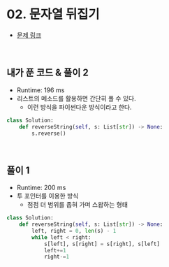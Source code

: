 # 02. 문자열 뒤집기

- [문제 링크](https://leetcode.com/problems/reverse-string/)

<br>

## 내가 푼 코드 & 풀이 2

- Runtime: 196 ms
- 리스트의 메소드를 활용하면 간단히 풀 수 있다.
    - 이런 방식을 파이썬다운 방식이라고 한다.

```python
class Solution:
    def reverseString(self, s: List[str]) -> None:
        s.reverse()
```

<br>

## 풀이 1

- Runtime: 200 ms
- 투 포인터를 이용한 방식
    - 점점 더 범위를 좁혀 가며 스왑하는 형태

```python
class Solution:
    def reverseString(self, s: List[str]) -> None:
        left, right = 0, len(s) - 1
        while left < right:
            s[left], s[right] = s[right], s[left]
            left+=1
            right-=1
```